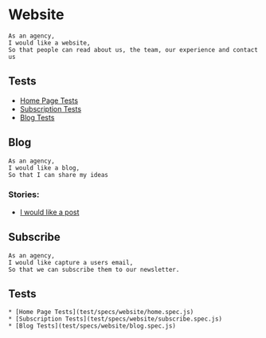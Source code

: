 # Website

	As an agency,
	I would like a website,
	So that people can read about us, the team, our experience and contact us

## Tests
* [Home Page Tests](test/specs/website/home.spec.js)
* [Subscription Tests](test/specs/website/subscribe.spec.js)
* [Blog Tests](test/specs/website/blog.spec.js)

## Blog

	As an agency,
	I would like a blog,
	So that I can share my ideas

### Stories:
* [I would like a post](./post.md)

## Subscribe

	As an agency,
	I would like capture a users email,
	So that we can subscribe them to our newsletter.

## Tests
	* [Home Page Tests](test/specs/website/home.spec.js)
	* [Subscription Tests](test/specs/website/subscribe.spec.js)
	* [Blog Tests](test/specs/website/blog.spec.js)
